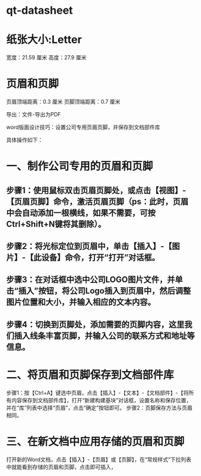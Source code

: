 # qt-datasheet

# 纸张大小:Letter
宽度：21.59 厘米
高度：27.9 厘米

# 页眉和页脚
页眉顶端距离：0.3 厘米
页脚顶端距离：0.7 厘米

导出：文件-导出为PDF

word版面设计技巧：设置公司专用页眉页脚，并保存到文档部件库

具体操作如下：
# 一、制作公司专用的页眉和页脚
## 步骤1：使用鼠标双击页眉页脚处，或点击【视图】-【页眉页脚】命令，激活页眉页脚（ps：此时，页眉中会自动添加一根横线，如果不需要，可按Ctrl+Shift+N键将其删除）。
## 步骤2：将光标定位到页眉中，单击【插入】-【图片】-【此设备】命令，打开“打开”对话框。
## 步骤3：在对话框中选中公司LOGO图片文件，并单击“插入”按钮，将公司Logo插入到页眉中，然后调整图片位置和大小，并输入相应的文本内容。
## 步骤4：切换到页脚处，添加需要的页脚内容，这里我们插入线条丰富页脚，并输入公司的联系方式和地址等信息。

# 二、将页眉和页脚保存到文档部件库
步骤1：按【Ctrl+A】键选中页眉，点击【插入】-【文本】-【文档部件】-【将所有内容保存到文档部件库】，打开“新建构建基块”对话框，设置名称和保存位置，并在“库”列表中选择“页眉”，点击“确定”按钮即可。
步骤2：页脚保存方法与页眉相同。
# 三、在新文档中应用存储的页眉和页脚
打开新的Word文档，点击【插入】-【页眉】或【页脚】，在“常规样式”下拉列表中就能看到存储的页眉和页脚，点击即可插入，
